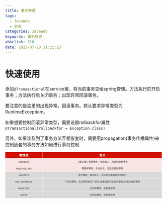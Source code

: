 ```yaml
---
title: 事务管理
tags:
  - JavaWeb
  - 事务
categories: JavaWeb
keywords: 事务处理
abbrlink: 316
date: 2023-07-28 11:21:23
---
```

# 快速使用
添加```@Transactional```在service层，将当前事务交给spring管理。方法执行前开启事务；方法执行后关闭事务；出现异常回滚事务。

要注意的是这里的出现异常，回滚事务。默认要求异常类型为RuntimeExceptiom。

如果想要控制回滚异常类型，需要设置rollbackfor属性```@Transactional(rollbackfor = Exception.class)```

另外，如果涉及到了事务方法互相嵌套时，需要用propagation(事务传播属性)来控制嵌套的事务方法如何进行事务控制

![image](事务管理/image.png)